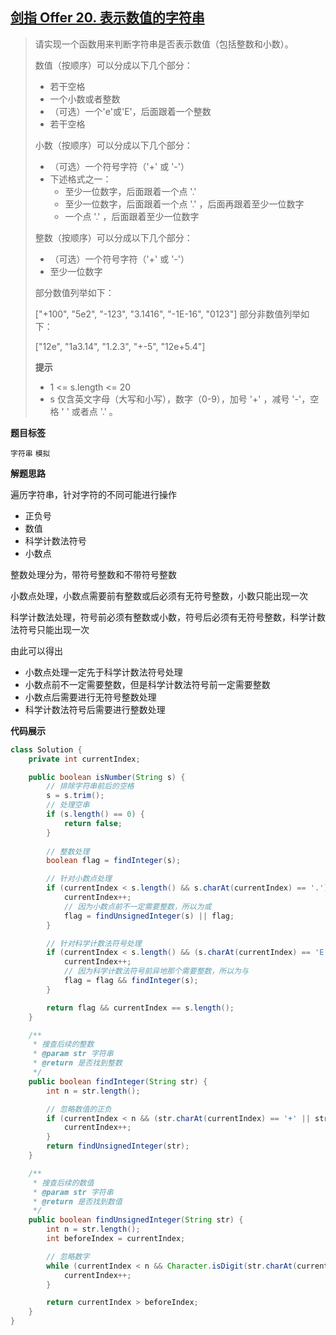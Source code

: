 ## [剑指 Offer 20. 表示数值的字符串](https://leetcode.cn/problems/biao-shi-shu-zhi-de-zi-fu-chuan-lcof/)

> 请实现一个函数用来判断字符串是否表示数值（包括整数和小数）。
>
> 数值（按顺序）可以分成以下几个部分：
>
> * 若干空格
> * 一个小数或者整数
> * （可选）一个'e'或'E'，后面跟着一个整数
> * 若干空格
>
> 小数（按顺序）可以分成以下几个部分：
>
> * （可选）一个符号字符（'+' 或 '-'）
> * 下述格式之一：
>   * 至少一位数字，后面跟着一个点 '.'
>   * 至少一位数字，后面跟着一个点 '.' ，后面再跟着至少一位数字
>   * 一个点 '.' ，后面跟着至少一位数字
>
> 整数（按顺序）可以分成以下几个部分：
>
> * （可选）一个符号字符（'+' 或 '-'）
> * 至少一位数字
>
> 部分数值列举如下：
>
> ["+100", "5e2", "-123", "3.1416", "-1E-16", "0123"]
> 部分非数值列举如下：
>
> ["12e", "1a3.14", "1.2.3", "+-5", "12e+5.4"]
>
> **提示**
>
> - 1 <= s.length <= 20
> - s 仅含英文字母（大写和小写），数字（0-9），加号 '+' ，减号 '-'，空格 ' ' 或者点 '.' 。

**题目标签**

`字符串` `模拟`

**解题思路**

遍历字符串，针对字符的不同可能进行操作

* 正负号
* 数值
* 科学计数法符号
* 小数点

整数处理分为，带符号整数和不带符号整数

小数点处理，小数点需要前有整数或后必须有无符号整数，小数只能出现一次

科学计数法处理，符号前必须有整数或小数，符号后必须有无符号整数，科学计数法符号只能出现一次

由此可以得出

* 小数点处理一定先于科学计数法符号处理
* 小数点前不一定需要整数，但是科学计数法符号前一定需要整数
* 小数点后需要进行无符号整数处理
* 科学计数法符号后需要进行整数处理

**代码展示**

```java
class Solution {
    private int currentIndex;

    public boolean isNumber(String s) {
        // 排除字符串前后的空格
        s = s.trim();
        // 处理空串
        if (s.length() == 0) {
            return false;
        }
        
       	// 整数处理
        boolean flag = findInteger(s);

        // 针对小数点处理
        if (currentIndex < s.length() && s.charAt(currentIndex) == '.') {
            currentIndex++;
            // 因为小数点前不一定需要整数，所以为或
            flag = findUnsignedInteger(s) || flag;
        }

        // 针对科学计数法符号处理
        if (currentIndex < s.length() && (s.charAt(currentIndex) == 'E' || s.charAt(currentIndex) == 'e')) {
            currentIndex++;
            // 因为科学计数法符号前异地那个需要整数，所以为与
            flag = flag && findInteger(s);
        }

        return flag && currentIndex == s.length();
    }

    /**
     * 搜查后续的整数
     * @param str 字符串
     * @return 是否找到整数
     */
    public boolean findInteger(String str) {
        int n = str.length();

        // 忽略数值的正负
        if (currentIndex < n && (str.charAt(currentIndex) == '+' || str.charAt(currentIndex) == '-')) {
            currentIndex++;
        }
        return findUnsignedInteger(str);
    }

    /**
     * 搜查后续的数值
     * @param str 字符串
     * @return 是否找到数值
     */
    public boolean findUnsignedInteger(String str) {
        int n = str.length();
        int beforeIndex = currentIndex;

        // 忽略数字
        while (currentIndex < n && Character.isDigit(str.charAt(currentIndex))) {
            currentIndex++;
        }

        return currentIndex > beforeIndex;
    }
}
```



